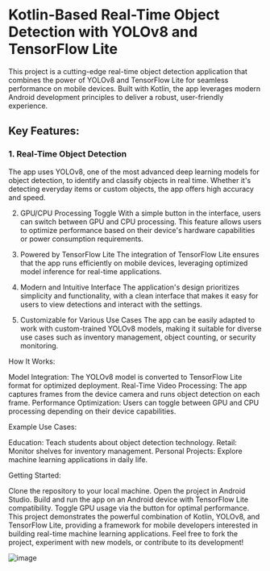 # Kotlin-Based Real-Time Object Detection with YOLOv8 and TensorFlow Lite

This project is a cutting-edge real-time object detection application that combines the power of YOLOv8 and TensorFlow Lite for seamless performance on mobile devices. Built with Kotlin, the app leverages modern Android development principles to deliver a robust, user-friendly experience.

## Key Features:
### 1. Real-Time Object Detection
The app uses YOLOv8, one of the most advanced deep learning models for object detection, to identify and classify objects in real time. Whether it's detecting everyday items or custom objects, the app offers high accuracy and speed.

2. GPU/CPU Processing Toggle
With a simple button in the interface, users can switch between GPU and CPU processing. This feature allows users to optimize performance based on their device's hardware capabilities or power consumption requirements.

3. Powered by TensorFlow Lite
The integration of TensorFlow Lite ensures that the app runs efficiently on mobile devices, leveraging optimized model inference for real-time applications.

4. Modern and Intuitive Interface
The application's design prioritizes simplicity and functionality, with a clean interface that makes it easy for users to view detections and interact with the settings.

5. Customizable for Various Use Cases
The app can be easily adapted to work with custom-trained YOLOv8 models, making it suitable for diverse use cases such as inventory management, object counting, or security monitoring.

How It Works:

Model Integration: The YOLOv8 model is converted to TensorFlow Lite format for optimized deployment.
Real-Time Video Processing: The app captures frames from the device camera and runs object detection on each frame.
Performance Optimization: Users can toggle between GPU and CPU processing depending on their device capabilities.

Example Use Cases:

Education: Teach students about object detection technology.
Retail: Monitor shelves for inventory management.
Personal Projects: Explore machine learning applications in daily life.

Getting Started:

Clone the repository to your local machine.
Open the project in Android Studio.
Build and run the app on an Android device with TensorFlow Lite compatibility.
Toggle GPU usage via the button for optimal performance.
This project demonstrates the powerful combination of Kotlin, YOLOv8, and TensorFlow Lite, providing a framework for mobile developers interested in building real-time machine learning applications. Feel free to fork the project, experiment with new models, or contribute to its development!



![image](https://github.com/user-attachments/assets/28701089-47a0-42b3-8a86-8babf41cce30)

